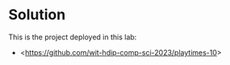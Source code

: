 # Solution

This is the project deployed in this lab:

- <<https://github.com/wit-hdip-comp-sci-2023/playtimes-10>>



